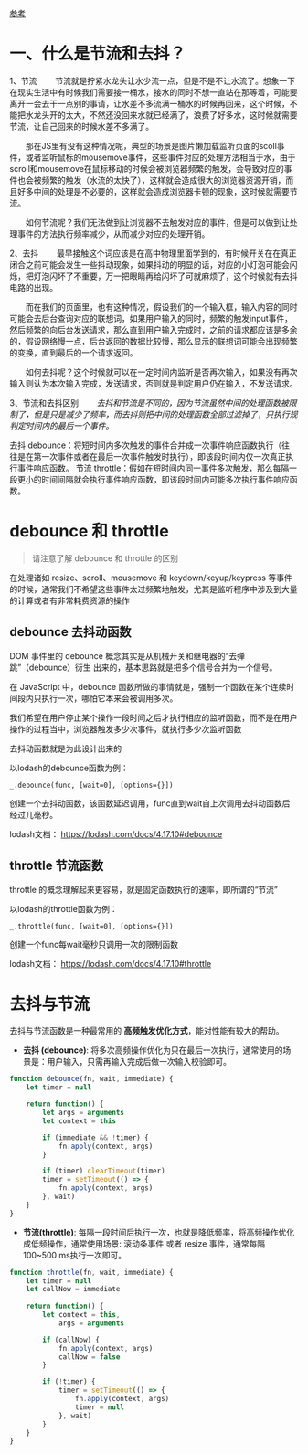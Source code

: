 
[参考](https://www.cnblogs.com/goloving/p/8672361.html)


# 一、什么是节流和去抖？
1、节流
　　节流就是拧紧水龙头让水少流一点，但是不是不让水流了。想象一下在现实生活中有时候我们需要接一桶水，接水的同时不想一直站在那等着，可能要离开一会去干一点别的事请，让水差不多流满一桶水的时候再回来，这个时候，不能把水龙头开的太大，不然还没回来水就已经满了，浪费了好多水，这时候就需要节流，让自己回来的时候水差不多满了。

　　那在JS里有没有这种情况呢，典型的场景是图片懒加载监听页面的scoll事件，或者监听鼠标的mousemove事件，这些事件对应的处理方法相当于水，由于scroll和mousemove在鼠标移动的时候会被浏览器频繁的触发，会导致对应的事件也会被频繁的触发（水流的太快了），这样就会造成很大的浏览器资源开销，而且好多中间的处理是不必要的，这样就会造成浏览器卡顿的现象，这时候就需要节流。

　　如何节流呢？我们无法做到让浏览器不去触发对应的事件，但是可以做到让处理事件的方法执行频率减少，从而减少对应的处理开销。

2、去抖
　　最早接触这个词应该是在高中物理里面学到的，有时候开关在在真正闭合之前可能会发生一些抖动现象，如果抖动的明显的话，对应的小灯泡可能会闪烁，把灯泡闪坏了不重要，万一把眼睛再给闪坏了可就麻烦了，这个时候就有去抖电路的出现。

　　而在我们的页面里，也有这种情况，假设我们的一个输入框，输入内容的同时可能会去后台查询对应的联想词，如果用户输入的同时，频繁的触发input事件，然后频繁的向后台发送请求，那么直到用户输入完成时，之前的请求都应该是多余的，假设网络慢一点，后台返回的数据比较慢，那么显示的联想词可能会出现频繁的变换，直到最后的一个请求返回。

　　如何去抖呢？这个时候就可以在一定时间内监听是否再次输入，如果没有再次输入则认为本次输入完成，发送请求，否则就是判定用户仍在输入，不发送请求。

3、节流和去抖区别
　　*去抖和节流是不同的，因为节流虽然中间的处理函数被限制了，但是只是减少了频率，而去抖则把中间的处理函数全部过滤掉了，只执行规判定时间内的最后一个事件。*

去抖 debounce：将短时间内多次触发的事件合并成一次事件响应函数执行（往往是在第一次事件或者在最后一次事件触发时执行），即该段时间内仅一次真正执行事件响应函数。
节流 throttle：假如在短时间内同一事件多次触发，那么每隔一段更小的时间间隔就会执行事件响应函数，即该段时间内可能多次执行事件响应函数。

# debounce 和 throttle 

> 请注意了解 debounce 和 throttle 的区别

在处理诸如 resize、scroll、mousemove 和 keydown/keyup/keypress 等事件的时候，通常我们不希望这些事件太过频繁地触发，尤其是监听程序中涉及到大量的计算或者有非常耗费资源的操作

## debounce 去抖动函数

DOM 事件里的 debounce 概念其实是从机械开关和继电器的“去弹跳”（debounce）衍生 出来的，基本思路就是把多个信号合并为一个信号。

在 JavaScript 中，debounce 函数所做的事情就是，强制一个函数在某个连续时间段内只执行一次，哪怕它本来会被调用多次。

我们希望在用户停止某个操作一段时间之后才执行相应的监听函数，而不是在用户操作的过程当中，浏览器触发多少次事件，就执行多少次监听函数

去抖动函数就是为此设计出来的

以lodash的debounce函数为例：
```
_.debounce(func, [wait=0], [options={}])

```
创建一个去抖动函数，该函数延迟调用，func直到wait自上次调用去抖动函数后经过几毫秒。

lodash文档： https://lodash.com/docs/4.17.10#debounce


## throttle 节流函数

throttle 的概念理解起来更容易，就是固定函数执行的速率，即所谓的“节流”

以lodash的throttle函数为例：

```
_.throttle(func, [wait=0], [options={}])
```

创建一个func每wait毫秒只调用一次的限制函数

lodash文档： https://lodash.com/docs/4.17.10#throttle




# 去抖与节流

去抖与节流函数是一种最常用的 **高频触发优化方式**，能对性能有较大的帮助。

- **去抖 (debounce)**: 将多次高频操作优化为只在最后一次执行，通常使用的场景是：用户输入，只需再输入完成后做一次输入校验即可。

```js
function debounce(fn, wait, immediate) {
    let timer = null

    return function() {
        let args = arguments
        let context = this

        if (immediate && !timer) {
            fn.apply(context, args)
        }

        if (timer) clearTimeout(timer)
        timer = setTimeout(() => {
            fn.apply(context, args)
        }, wait)
    }
}
```

- **节流(throttle)**: 每隔一段时间后执行一次，也就是降低频率，将高频操作优化成低频操作，通常使用场景: 滚动条事件 或者 resize 事件，通常每隔 100~500 ms执行一次即可。

```js
function throttle(fn, wait, immediate) {
    let timer = null
    let callNow = immediate
    
    return function() {
        let context = this,
            args = arguments

        if (callNow) {
            fn.apply(context, args)
            callNow = false
        }

        if (!timer) {
            timer = setTimeout(() => {
                fn.apply(context, args)
                timer = null
            }, wait)
        }
    }
}
```

